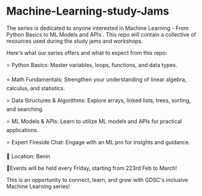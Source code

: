 # Machine-Learning-study-Jams

The series is dedicated to anyone interested in Machine Learning - From Python Basics to ML Models and APIs . This repo will contain a collective of resources used during the study jams and workshops.

Here's what our series offers and what to expect from this repo: 

⭐ Python Basics: Master variables, loops, functions, and data types.

⭐ Math Fundamentals: Strengthen your understanding of linear algebra, calculus, and statistics.

⭐ Data Structures & Algorithms: Explore arrays, linked lists, trees, sorting, and searching.

⭐ ML Models & APIs: Learn to utilize ML models and APIs for practical applications.

⭐ Expert Fireside Chat: Engage with an ML pro for insights and guidance.

📍 Location: Benin 

📅Events will be held every Friday, starting from 223rd Feb  to March!

This is an opportunity to connect, learn, and grow with GDSC's inclusive Machine Learning series! 
